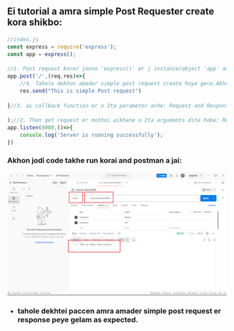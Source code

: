 ## Ei tutorial a amra simple Post Requester create kora shikbo:


```javascript
//index.js 
const express = require('express');
const app = express();

//1. Post request korer jonno 'express()' er j instance/object 'app' amra creater korecilam shekan tekhe app.post() k use korte hobe.
app.post('/',(req,res)=>{
    //4. Tahole dekhun amader simple post request create hoye gece.Akhon ai request er against a ami akta simple response diye dicci:
    res.send("This is simple Post request")

}//3. ai callback function er o 2ta parameter ache: Request and Response.

);//2. Then get request er mothoi aikhane o 2ta arguments dite hobe: Request URL and Callback function. 
app.listen(8000,()=>{
    console.log('Server is running successfully');
})
```
### Akhon jodi code takhe run korai and postman a jai:
![](./images/1.png)

- ### tahole dekhtei paccen amra amader simple post request er response peye gelam as expected.

